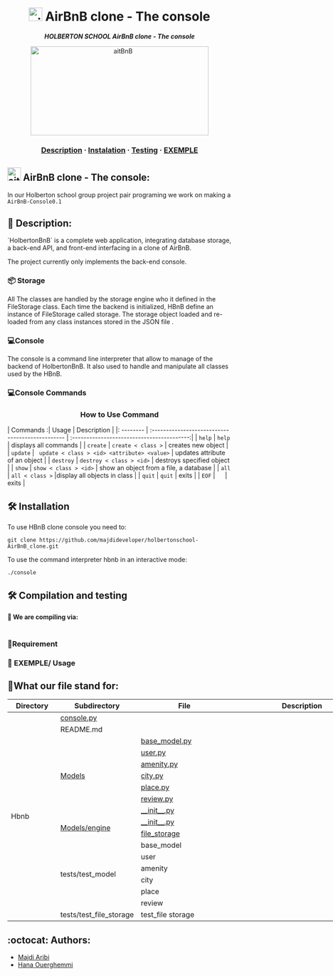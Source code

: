 <h1 align="center">
	<img alt="aitBnB" src="https://cdn.icon-icons.com/icons2/836/PNG/512/Airbnb_icon-icons.com_66791.png" height="30"/> AirBnB clone - The console
</h1>
<p align="center">
	<b><i>HOLBERTON SCHOOL AirBnB clone - The console</i></b><br>
</p>
<p align="center">
 <img alt="aitBnB" src="https://holbertonintranet.s3.amazonaws.com/uploads/medias/2018/6/65f4a1dd9c51265f49d0.png?X-Amz-Algorithm=AWS4-HMAC-SHA256&X-Amz-Credential=AKIARDDGGGOU5BHMTQX4%2F20221012%2Fus-east-1%2Fs3%2Faws4_request&X-Amz-Date=20221012T183534Z&X-Amz-Expires=86400&X-Amz-SignedHeaders=host&X-Amz-Signature=eb102b2bc9818888486dd17244f5b35443a34e6a7b7faac74496db33c4e5c077" height="200" width="400"/> 
</p>
<h3 align="center">
	<a href="##Description">Description</a>
	<span> · </span>
	<a href="#Compilation-and-testing">Instalation</a>
	<span> · </span>
	<a href="#Compilation-and-testing">Testing</a>
	<span> · </span>
	<a href="#EXEMPLE">EXEMPLE</a>
</h3>

##   <img alt="aitBnB" src="https://cdn.icon-icons.com/icons2/836/PNG/512/Airbnb_icon-icons.com_66791.png" height="30"/> AirBnB clone - The console:

In our Holberton school group project pair programing we work on making a `AirBnB-Console0.1`

## 📖 Description: 
 
<p>
`HolbertonBnB` is a complete web application, integrating database storage, a back-end API, and front-end interfacing in a clone of AirBnB.

The project currently only implements the back-end console.
</p>

###  📦 Storage
All The classes are handled by the  storage engine who it defined in the FileStorage class.
Each time the backend is initialized, HBnB define an instance of FileStorage called storage. 
The storage object loaded and re-loaded from any class instances stored in the JSON file . 

###  💻Console 
The console is a command line interpreter that allow to manage of the backend of HolbertonBnB. It also used to handle and manipulate all classes used by the HBnB.

### 💻Console Commands

 <h3 align="center"> How to Use Command </h3>

| Commands :| Usage                                            | Description                                |
|: -------- | :----------------------------------------------- | :-----------------------------------------:|
| `help`    | ```help ```                                      | displays all commands                      |
| `create`  | ```create < class >```                           | creates new object                         |
| `update`  | ``` update < class > <id> <attribute> <value>``` | updates attribute of an object             |
| `destroy` | ```destroy < class > <id>```                     | destroys specified object                  |
| `show`    | ``` show < class > <id> ```                      | show an object from a file, a database     |
| `all`     | ``` all < class > ```                            |display all objects in class                |
| `quit`    | ``` quit ```                                     | exits                                      |
| `EOF`     | ```  ```                                         | exits                                      |
	
##  🛠️ Installation
To use HBnB clone console you need to:

```{r mon_bloc, echo = FALSE, WARNING = TRUE}
git clone https://github.com/majdideveloper/holbertonschool-AirBnB_clone.git
```
To use the command interpreter hbnb in an interactive mode:
```{r mon_bloc, echo = FALSE, WARNING = TRUE}
./console
``` 

## 🛠️  Compilation and testing

#### 🔧 We are compiling via:
```{r mon_bloc, echo = FALSE, WARNING = TRUE}
```
###  📑Requirement

### 🎥 EXEMPLE/ Usage

## 📂What our file stand for:

<div>

<table class="tg" style="undefined;table-layout: fixed; width: 821px">
<colgroup>
<col style="width: 113px">
<col style="width: 152px">
<col style="width: 219px">
<col style="width: 337px">
</colgroup>
<thead>
  <tr>
    <th>Directory</th>
    <th>Subdirectory</th>
    <th class="tg-zylj">File</th>
    <th class="tg-zg5n">Description</th>
  </tr>
</thead>
<tbody>
  <tr>
    <td rowspan="18">Hbnb</td>
    <td  colspan="2"><a href ="https://github.com/majdideveloper/holbertonschool-AirBnB_clone/blob/main/console.py">console.py </a></td>
    <td></td>
  </tr>
  <tr>
    <td colspan="2">README.md</td>
    <td></td>
  </tr>
  <tr>
    <td  rowspan="7"> <a href ="https://github.com/majdideveloper/holbertonschool-AirBnB_clone/tree/main/models"> Models</a> </td>
    <td> <a href ="https://github.com/majdideveloper/holbertonschool-AirBnB_clone/blob/main/models/base_model.py" > base_model.py </a></td>
    <td></td>
  </tr>
  <tr>
    <td> <a href= "https://github.com/majdideveloper/holbertonschool-AirBnB_clone/blob/main/models/user.py">  user.py </a></td>
    <td></td>
  </tr>
  <tr>
    <td> <a href ="https://github.com/majdideveloper/holbertonschool-AirBnB_clone/blob/main/models/amenity.py">amenity.py </a></td>
    <td></td>
  </tr>
  <tr>
    <td> <a href="https://github.com/majdideveloper/holbertonschool-AirBnB_clone/blob/main/models/city.py">city.py </a></td>
    <td></td>
  </tr>
  <tr>
    <td><a href ="https://github.com/majdideveloper/holbertonschool-AirBnB_clone/blob/main/models/place.py">place.py</a></td>
    <td></td>
  </tr>
  <tr>
    <td><a href ="https://github.com/majdideveloper/holbertonschool-AirBnB_clone/blob/main/models/review.py">review.py </a></td>
    <td></td>
  </tr>
  <tr>
    <td><a href ="https://github.com/majdideveloper/holbertonschool-AirBnB_clone/blob/main/models/__init__.py">__init__.py</a></td>
    <td></td>
  </tr>
  <tr>
    <td rowspan="2"> <a href ="https://github.com/majdideveloper/holbertonschool-AirBnB_clone/tree/main/models/engine">Models/engine</a></td>
    <td> <a href ="https://github.com/majdideveloper/holbertonschool-AirBnB_clone/blob/main/models/engine/__init__.py">__init__.py </a></td>
    <td></td>
  </tr>
  <tr>
    <td><a href ="https://github.com/majdideveloper/holbertonschool-AirBnB_clone/blob/main/models/engine/file_storage.py">file_storage</a></td>
    <td></td>
  </tr>
  <tr>
    <td class="tg-ysfy" rowspan="6">tests/test_model</td>
    <td class="tg-ysfy">base_model</td>
    <td class="tg-ysfy"></td>
  </tr>
  <tr>
    <td class="tg-vw9p">user</td>
    <td class="tg-vw9p"></td>
  </tr>
  <tr>
    <td class="tg-ysfy">amenity</td>
    <td class="tg-ysfy"></td>
  </tr>
  <tr>
    <td class="tg-vw9p">city</td>
    <td class="tg-vw9p"></td>
  </tr>
  <tr>
    <td class="tg-ysfy">place</td>
    <td class="tg-ysfy"></td>
  </tr>
  <tr>
    <td class="tg-vw9p">review</td>
    <td class="tg-vw9p"></td>
  </tr>
  <tr>
    <td class="tg-ysfy">tests/test_file_storage</td>
    <td class="tg-ysfy">test_file storage</td>
    <td class="tg-ysfy"></td>
  </tr>
</tbody>
</table>
 
 </div>

## :octocat: Authors:

* [Majdi Aribi](https://github.com/majdideveloper)
* [Hana Ouerghemmi](https://github.com/HanaOuerghemmi)
